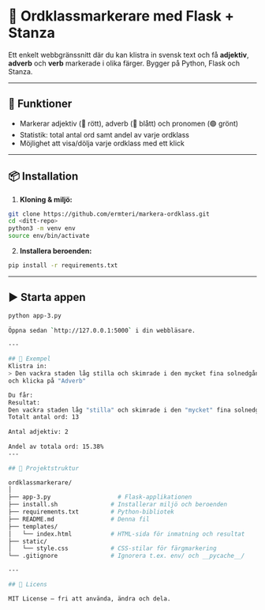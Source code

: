 # 🧠 Ordklassmarkerare med Flask + Stanza

Ett enkelt webbgränssnitt där du kan klistra in svensk text och få **adjektiv**, **adverb** och **verb** markerade i olika färger. Bygger på Python, Flask och Stanza.

---

## 🚀 Funktioner

- Markerar adjektiv (🔴 rött), adverb (🔵 blått) och pronomen (🟢 grönt)
- Statistik: total antal ord samt andel av varje ordklass
- Möjlighet att visa/dölja varje ordklass med ett klick

---

## 📦 Installation

1. **Kloning & miljö:**

```bash
git clone https://github.com/ermteri/markera-ordklass.git
cd <ditt-repo>
python3 -m venv env
source env/bin/activate
```

2. **Installera beroenden:**

```bash
pip install -r requirements.txt
```

---

## ▶️ Starta appen

```bash
python app-3.py
 
Öppna sedan `http://127.0.0.1:5000` i din webbläsare.

---

## 📝 Exempel
Klistra in:  
> Den vackra staden låg stilla och skimrade i den mycket fina solnedgången.  
och klicka på "Adverb"

Du får:  
Resultat:  
Den vackra staden låg "stilla" och skimrade i den "mycket" fina solnedgången.  
Totalt antal ord: 13  
  
Antal adjektiv: 2  
  
Andel av totala ord: 15.38%  
---

## 🧾 Projektstruktur

ordklassmarkerare/
│
├── app-3.py                   # Flask-applikationen
├── install.sh               # Installerar miljö och beroenden
├── requirements.txt         # Python-bibliotek
├── README.md                # Denna fil  
├── templates/
│   └── index.html           # HTML-sida för inmatning och resultat  
├── static/
│   └── style.css            # CSS-stilar för färgmarkering
└── .gitignore               # Ignorera t.ex. env/ och __pycache__/

---

## 📖 Licens

MIT License – fri att använda, ändra och dela.

